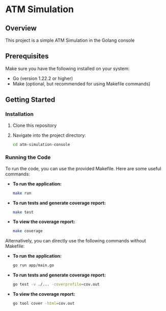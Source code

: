 # ATM Simulation

## Overview

This project is a simple ATM Simulation in the Golang console

## Prerequisites

Make sure you have the following installed on your system:

- Go (version 1.22.2 or higher)
- Make (optional, but recommended for using Makefile commands)

## Getting Started

### Installation

1. Clone this repository 
2. Navigate into the project directory:

    ```bash
    cd atm-simulation-console
    ```

### Running the Code

To run the code, you can use the provided Makefile. Here are some useful commands:

- **To run the application:**

    ```bash
    make run
    ```

- **To run tests and generate coverage report:**

    ```bash
    make test
    ```

- **To view the coverage report:**

    ```bash
    make coverage
    ```

Alternatively, you can directly use the following commands without Makefile:

- **To run the application:**

    ```bash
    go run app/main.go
    ```

- **To run tests and generate coverage report:**

    ```bash
    go test -v ./... -coverprofile=cov.out
    ```

- **To view the coverage report:**

    ```bash
    go tool cover -html=cov.out
    ```
